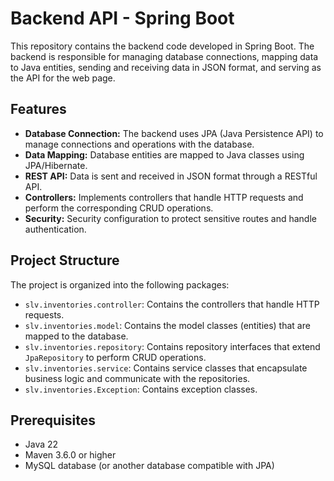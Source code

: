 # Backend API - Spring Boot

This repository contains the backend code developed in Spring Boot. The backend is responsible for managing database connections, mapping data to Java entities, sending and receiving data in JSON format, and serving as the API for the web page.

## Features

- **Database Connection:** The backend uses JPA (Java Persistence API) to manage connections and operations with the database.
- **Data Mapping:** Database entities are mapped to Java classes using JPA/Hibernate.
- **REST API:** Data is sent and received in JSON format through a RESTful API.
- **Controllers:** Implements controllers that handle HTTP requests and perform the corresponding CRUD operations.
- **Security:** Security configuration to protect sensitive routes and handle authentication.

## Project Structure

The project is organized into the following packages:

- `slv.inventories.controller`: Contains the controllers that handle HTTP requests.
- `slv.inventories.model`: Contains the model classes (entities) that are mapped to the database.
- `slv.inventories.repository`: Contains repository interfaces that extend `JpaRepository` to perform CRUD operations.
- `slv.inventories.service`: Contains service classes that encapsulate business logic and communicate with the repositories.
- `slv.inventories.Exception`: Contains exception classes.

## Prerequisites

- Java 22
- Maven 3.6.0 or higher
- MySQL database (or another database compatible with JPA)
